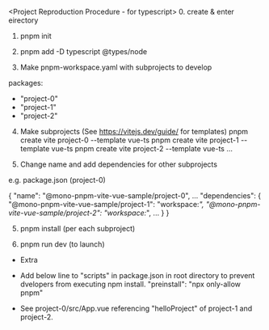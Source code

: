 <Project Reproduction Procedure - for typescript>
0. create & enter eirectory

1. pnpm init

2. pnpm add -D typescript @types/node

3. Make pnpm-workspace.yaml with subprojects to develop

packages:
  - "project-0"
  - "project-1"
  - "project-2"

4. Make subprojects (See https://vitejs.dev/guide/ for templates)
pnpm create vite project-0 --template vue-ts
pnpm create vite project-1 --template vue-ts
pnpm create vite project-2 --template vue-ts
...


5. Change name and add dependencies for other subprojects

e.g. package.json (project-0)

{
    "name": "@mono-pnpm-vite-vue-sample/project-0",
    ...
    "dependencies": {
        "@mono-pnpm-vite-vue-sample/project-1": "workspace:*",
        "@mono-pnpm-vite-vue-sample/project-2": "workspace:*",
        ...
    }
}


5. pnpm install (per each subproject)


6. pnpm run dev (to launch)


* Extra
- Add below line to "scripts" in package.json in root directory to prevent dvelopers from executing npm install.
"preinstall": "npx only-allow pnpm"

- See project-0/src/App.vue referencing "helloProject" of project-1 and project-2.
